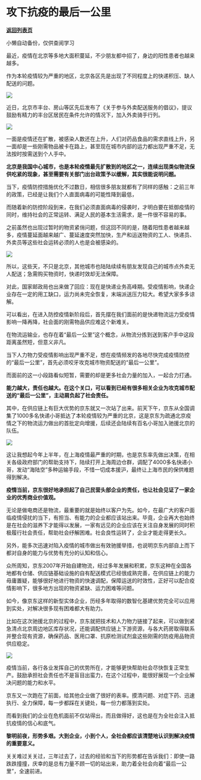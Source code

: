 # 攻下抗疫的最后一公里

[**返回列表页**](/gzh/政事堂2019)

小懒自动备份，仅供查阅学习

最近，疫情在北京等多地大面积蔓延，不少朋友都中招了，身边的阳性患者也越来越多。  

  

作为本轮疫情较为严重的地区，北京各区先是出现了不同程度上的快递积压、缺人配送的问题。

  

![](https://mmbiz.qpic.cn/mmbiz_png/rxhS23yu8cMW3Vo2t7RRggW0JGcULrOiavq2OnxZE5hJDRacsD6ZERtovXmDqIAPvW1BTTWsEQ0BibVjk0ybhq5A/640?wx_fmt=png)

  

近日，北京市丰台、房山等区先后发布了《关于参与外卖配送服务的倡议》，提议鼓励有精力的丰台区居民在条件允许的情况下，加入外卖骑手行列。

  

![](https://mmbiz.qpic.cn/mmbiz_png/rxhS23yu8cMW3Vo2t7RRggW0JGcULrOiaNqbdQVx5ovibwrt0ft7jRbWCO0u9EhhoyuIw4XeLDCMQXb1U91Mysog/640?wx_fmt=png)

  

一面是疫情还在扩散，被感染人数还在上升，人们对药品食品的需求直线上升，另一面却是一些刚需物品被卡在路上，甚至现在城市内部的运力都出现严重不足，无法按时按需送到个人手中。

  

 **北京是我国中心城市，也是本轮疫情最先扩散到的地区之一，连续出现类似物流保供吃紧的现象，甚至需要有关部门出台政策予以缓解，其实很能说明问题。**

  

当下，疫情防控措施优化不过数日，相信很多朋友就都有了同样的感触：之前三年的政策，已经是让我们个人直面病毒的可能性降到最低，

  

而随着新的防控阶段到来，在我们必须直面病毒的侵袭时，才明白要在抵御疫情的同时，维持社会的正常运转、满足人民的基本生活需求，是一件很不容易的事。

  

之前虽然也出现过暂时的物资紧俏问题，但这回不同的是，随着阳性患者越来越多，疫情蔓延面越来越广、蔓延速度突然加快，生产和运送物资的工人、快递员、外卖员等这些社会运转必须的人也是会被感染的。

  

![](https://mmbiz.qpic.cn/mmbiz_jpg/rxhS23yu8cMW3Vo2t7RRggW0JGcULrOia7tIxqc2pSJ7J81JqZjtAGZzqHU2ENoUDl8F8okYOpwJsSkvYBMt9kg/640?wx_fmt=jpeg)

  

所以，这些天，不只是北京，其他城市也陆陆续续有朋友发现自己的城市点外卖无人配送；急需购买物资时，快递时效却无法保障。

  

对此，国家邮政局也出来做了回应：现在是快递业务高峰期。受疫情影响，快递企业存在一定的用工缺口，运力尚未完全恢复，末端派送压力较大。希望大家多多谅解。

  

可以看出，在进入防控疫情新阶段后，首先摆在我们面前的是快递物流运力受疫情影响一降再降，社会面的刚需物品供应难这个新难关。

  

在物流运输业，也存在着“最后一公里”这个概念，从物流分拣到送到客户手中这段距离虽然短，但意义非凡。

  

当下人力物力受疫情影响出现严重不足，想在疫情频发的各地尽快完成疫情防控的“最后一公里”，首先必须咬牙攻克城市物资配送的“最后一公里”。

  

而面前的这一小段路看似短暂，需要的却是更多社会力量的加入，一起合力打通。

  

 **能力越大，责任也越大。在这个关口，可以看到已经有很多相关企业为攻克城市配送的“最后一公里”，主动肩负起了社会责任。**

  

其中，在供应链上有巨大优势的京东就又一次站了出来。前天下午，京东从全国调集了1000多名快递小哥抵达了本轮疫情较为严重的北京，这是京东为疏通北京疫情之下的物流运力做出的首批定向增援，后续还会陆续有百名小哥加入驰援北京的队伍。

  

![](https://mmbiz.qpic.cn/mmbiz_jpg/rxhS23yu8cMW3Vo2t7RRggW0JGcULrOiakvicY5qmDm1PNGllkHbIfyBfvPeGWnRepJDmIMToxvxUZhWPfTWeiaiaQ/640?wx_fmt=jpeg)

  

这让我想起今年上半年，在上海疫情最严重的时期，也是京东率先做出决策，在相关各级政府部门的帮助支持下，陆续打开上海周边仓群，调配了4000多名快递小哥，发动“海陆空”多种运输手段，不惜一切成本援沪，最终让上海市民的保供难题得到解决。

  

 **疫情当前，京东很好地承担起了自己民营头部企业的责任，也让社会见证了一家企业的优秀商业价值观。**

  

无论是做电商还是物流，最重要的就是始终以客户为先。如今，在最广大的客户面临疫情侵扰的当下，有担当、有能力的企业都应该站出来。毕竟，企业再大也始终是在社会的滋养下才能得以发展，一家有远见的企业应该在关注自身发展的同时积极履行社会责任，帮助社会纾解困难。社会良性运转了，企业才能走得更长久。

  

另外，能多次迅速对陷入疫情的城市做出有效驰援举措，也说明京东内部自上而下都对自身的能力与优势有充分的认知和信心。

  

众所周知，京东2007年开始自建物流，经过多年发展和积累，京东这种在全国各地都有仓储、供应链基础设施的自有配送模式已经很成熟完善，在供应链上的能力毋庸置疑，能够很好地进行物资的快速调配，保障运送的时效性，正好可以配合疫情影响下，很多地方出现的物资紧缺、运力困难等问题。

  

如今，像京东这样的新型实体企业，历经多年取得的数智化基建优势完全可以应用到实处，对解决很多现有困难都大有助力。

  

比如在这次驰援北京的过程中，京东就把技术和人力物力链接了起来，可以做到紧急清点北京周边地区库存状况，还能调配供应链上下游资源，与各大药房取得联系并整合现有资源，确保药品、医用口罩、抗原检测试剂盒这些刚需的防疫用品物资供应稳定。

  

![](https://mmbiz.qpic.cn/mmbiz_jpg/rxhS23yu8cMW3Vo2t7RRggW0JGcULrOiadrxrwvUTIj41SkWRwWG1cgnYBZTIhAgFy3EbkJQ5gdmvoSpVeibs9MA/640?wx_fmt=jpeg)

  

疫情当前，各行各业发挥自己的优势所在，才能够更快帮助社会尽快恢复正常生产。鼓励承担社会责任也不是盲目出蛮力，在这个过程中，能很好展现一个企业解决问题的能力和水平。

  

京东又一次跑在了前面，给其他企业做了很好的表率。摸清问题、对症下药、迅速执行、全力保障，每一步都踩在关键处，每一份力都落到实处。

  

而看到我们的企业在危机面前不仅站得出，而且做得好，这也是在为全社会注入抵抗疫情的信心和底气。

  

 **黎明前夜，形势多艰。大到企业，小到个人，全社会都应该清楚地认识到解决疫情的重要意义。**

  

关关难过关关过，三年过去了，过去的经验和当下的形势都在告诉我们：即使一路跌跌撞撞，庆幸的是总有力量不顾一切的站出来，助力着全社会向着“最后一公里”，全速前进。

